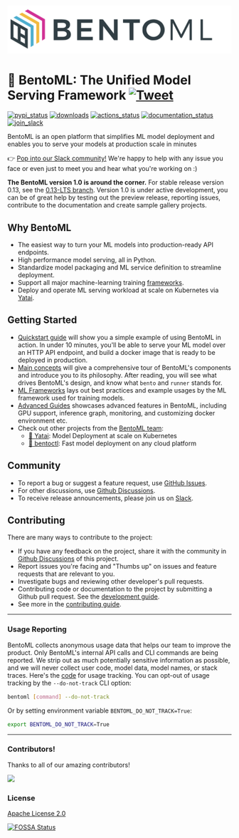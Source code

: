 [<img src="https://raw.githubusercontent.com/bentoml/BentoML/main/docs/source/_static/img/bentoml-readme-header.jpeg" width="600px" margin-left="-5px">](https://github.com/bentoml/BentoML)
<br>

# 🍱 BentoML: The Unified Model Serving Framework  [![Tweet](https://img.shields.io/twitter/url/http/shields.io.svg?style=social)](https://twitter.com/intent/tweet?text=BentoML:%20The%20Unified%20Model%20Serving%20Framework%20&url=https://github.com/bentoml&via=bentomlai&hashtags=mlops,bentoml)

[![pypi_status](https://img.shields.io/pypi/v/bentoml.svg)](https://pypi.org/project/BentoML)
[![downloads](https://pepy.tech/badge/bentoml)](https://pepy.tech/project/bentoml)
[![actions_status](https://github.com/bentoml/bentoml/workflows/BentoML-CI/badge.svg)](https://github.com/bentoml/bentoml/actions)
[![documentation_status](https://readthedocs.org/projects/bentoml/badge/?version=latest)](https://docs.bentoml.org/)
[![join_slack](https://badgen.net/badge/Join/BentoML%20Slack/cyan?icon=slack)](https://join.slack.bentoml.org)

BentoML is an open platform that simplifies ML model deployment and enables you to serve your models at production scale in minutes

👉 [Pop into our Slack community!](https://l.linklyhq.com/l/ktOh) We're happy to help with any issue you face or even just to meet you and hear what you're working on :)

__The BentoML version 1.0 is around the corner.__ For stable release version 0.13, see
the [0.13-LTS branch](https://github.com/bentoml/BentoML/tree/0.13-LTS). Version 1.0 is 
under active development, you can be of great help by testing out the preview release, 
reporting issues, contribute to the documentation and create sample gallery projects.

## Why BentoML ##

- The easiest way to turn your ML models into production-ready API endpoints.
- High performance model serving, all in Python.
- Standardize model packaging and ML service definition to streamline deployment.
- Support all major machine-learning training [frameworks](https://docs.bentoml.org/en/latest/frameworks/index.html).
- Deploy and operate ML serving workload at scale on Kubernetes via [Yatai](https://github.com/bentoml/yatai).

## Getting Started ##

- [Quickstart guide](https://docs.bentoml.org/en/latest/quickstart.html) will show you a simple example of using BentoML in action. In under 10 minutes, you'll be able to serve your ML model over an HTTP API endpoint, and build a docker image that is ready to be deployed in production.
- [Main concepts](https://docs.bentoml.org/en/latest/concepts/index.html) will give a comprehensive tour of BentoML's components and introduce you to its philosophy. After reading, you will see what drives BentoML's design, and know what `bento` and `runner` stands for.
- [ML Frameworks](https://docs.bentoml.org/en/latest/frameworks/index.html) lays out best practices and example usages by the ML framework used for training models.
- [Advanced Guides](https://docs.bentoml.org/en/latest/guides/index.html) showcases advanced features in BentoML, including GPU support, inference graph, monitoring, and customizing docker environment etc.
- Check out other projects from the [BentoML team](https://github.com/bentoml):
  - [🦄️ Yatai](https://github.com/bentoml/yatai): Model Deployment at scale on Kubernetes
  - [🚀 bentoctl](https://github.com/bentoml/bentoctl): Fast model deployment on any cloud platform

## Community ##

- To report a bug or suggest a feature request, use [GitHub Issues](https://github.com/bentoml/BentoML/issues/new/choose).
- For other discussions, use [Github Discussions](https://github.com/bentoml/BentoML/discussions).
- To receive release announcements, please join us on [Slack](https://join.slack.bentoml.org).

## Contributing ##

There are many ways to contribute to the project:

- If you have any feedback on the project, share it with the community in [Github Discussions](https://github.com/bentoml/BentoML/discussions) of this project.
- Report issues you're facing and "Thumbs up" on issues and feature requests that are relevant to you.
- Investigate bugs and reviewing other developer's pull requests.
- Contributing code or documentation to the project by submitting a Github pull request. See the [development guide](https://github.com/bentoml/BentoML/blob/main/DEVELOPMENT.md).
- See more in the [contributing guide](https://github.com/bentoml/BentoML/blob/main/CONTRIBUTING.md).

---

### Usage Reporting ###

BentoML collects anonymous usage data that helps our team to improve the product.
Only BentoML's internal API calls and CLI commands are being reported. We strip out as much potentially 
sensitive information as possible, and we will never collect user code, model data, model names, or stack traces.
Here's the [code](./bentoml/_internal/utils/analytics/usage_stats.py) for usage tracking.
You can opt-out of usage tracking by the `--do-not-track` CLI option:
```bash
bentoml [command] --do-not-track
```

Or by setting environment variable `BENTOML_DO_NOT_TRACK=True`:
```bash
export BENTOML_DO_NOT_TRACK=True
```

---
### Contributors! ###

Thanks to all of our amazing contributors!

<a href="https://github.com/bentoml/BentoML/graphs/contributors">
  <img src="https://contrib.rocks/image?repo=bentoml/BentoML" />
</a>

### License ###

[Apache License 2.0](https://github.com/bentoml/BentoML/blob/main/LICENSE)

[![FOSSA Status](https://app.fossa.com/api/projects/git%2Bgithub.com%2Fbentoml%2FBentoML.svg?type=small)](https://app.fossa.com/projects/git%2Bgithub.com%2Fbentoml%2FBentoML?ref=badge_small)
